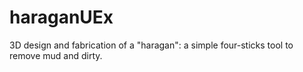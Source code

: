 # haraganUEx
3D design and fabrication of a "haragan": a simple four-sticks tool to remove mud and dirty.
